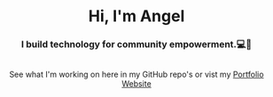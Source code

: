 <h1 align="center">Hi, I'm Angel</h1>

<h3 align="center">I build technology for community empowerment.💻🌱</h3>

##

<p align="center">See what I'm working on here in my GitHub repo's or vist my
  <a href="https://ajuarezse.github.io/website/">Portfolio Website</a>
</p>
